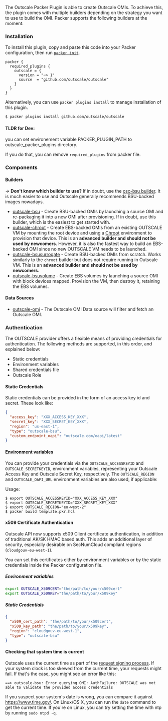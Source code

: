 
The Outscale Packer Plugin is able to create Outscale OMIs. To achieve this, the plugin comes with
multiple builders depending on the strategy you want to use to build the OMI.
Packer supports the following builders at the moment:

### Installation

To install this plugin, copy and paste this code into your Packer configuration, then run [`packer init`](https://www.packer.io/docs/commands/init).

```hcl
packer {
  required_plugins {
    outscale = {
      version = "~> 1"
      source  = "github.com/outscale/outscale"
    }
  }
}
```

Alternatively, you can use `packer plugins install` to manage installation of this plugin.

```sh
$ packer plugins install github.com/outscale/outscale
```

#### TLDR for Dev:
you can set environement variable PACKER_PLUGIN_PATH to outscale_packer_plugins directory.

If you do that, you can remove `required_plugins` from packer file.

### Components

#### Builders

-> **Don't know which builder to use?** If in doubt, use the [osc-bsu builder](/packer/integrations/outscale/outscale/latest/components/builder/bsu). It is much easier to use and Outscale generally recommends BSU-backed images nowadays.

- [outscale-bsu](/packer/integrations/outscale/outscale/latest/components/builder/bsu) - Create BSU-backed OMIs by
  launching a source OMI and re-packaging it into a new OMI after
  provisioning. If in doubt, use this builder, which is the easiest to get
  started with.
- [outscale-chroot](/packer/integrations/outscale/outscale/latest/components/builder/chroot) - Create EBS-backed OMIs
  from an existing OUTSCALE VM by mounting the root device and using a
  [Chroot](https://en.wikipedia.org/wiki/Chroot) environment to provision
  that device. This is an **advanced builder and should not be used by
  newcomers**. However, it is also the fastest way to build an EBS-backed OMI
  since no new OUTSCALE VM needs to be launched.
- [outscale-bsusurrogate](/packer/integrations/outscale/outscale/latest/components/builder/bsusurrogate) - Create BSU-backed OMIs from scratch. Works similarly to the `chroot` builder but does
  not require running in Outscale VM. This is an **advanced builder and should not be
  used by newcomers**.
- [outscale-bsuvolume](/packer/integrations/outscale/outscale/latest/components/builder/bsuvolume) - Create EBS volumes by launching a source OMI with block devices mapped. Provision the VM, then destroy it, retaining the EBS volumes.

#### Data Sources
- [outscale-omi](/packer/integrations/outscale/outscale/latest/components/data-source/omi) - The Outscale OMI Data source will filter and fetch an Outscale OMI.


### Authentication

The OUTSCALE provider offers a flexible means of providing credentials for authentication. The following methods are supported, in this order, and explained below:

- Static credentials
- Environment variables
- Shared credentials file
- Outscale Role

#### Static Credentials

Static credentials can be provided in the form of an access key id and secret.
These look like:

```json
{
  "access_key": "XXX_ACCESS_KEY_XXX",
  "secret_key": "XXX_SECRET_KEY_XXX",
  "region": "us-east-1",
  "type": "outscale-bsu",
  "custom_endpoint_oapi": "outscale.com/oapi/latest"
}
```

#### Environment variables

You can provide your credentials via the `OUTSCALE_ACCESSKEYID` and
`OUTSCALE_SECRETKEYID`, environment variables, representing your Outscale Access
Key and Outscale Secret Key, respectively. The `OUTSCALE_REGION` and
`OUTSCALE_OAPI_URL` environment variables are also used, if applicable:

Usage:

    $ export OUTSCALE_ACCESSKEYID="XXX_ACCESS_KEY_XXX"
    $ export OUTSCALE_SECRETKEYID="XXX_SECRET_KEY_XXX"
    $ export OUTSCALE_REGION="eu-west-2"
    $ packer build template.pkr.hcl

#### x509 Certificate Authentication

Outscale API now supports x509 Client certificate authentication, in addition of traditional AK/SK HMAC based auth.
This adds an additional layer of security, especially desirable on SecNumCloud compliant regions (`cloudgouv-eu-west-1`).

You can set this certificates either by environment variables or by the static credentials inside the Packer configuration file.

##### Environment variables

```bash
export OUTSCALE_X509CERT="the/path/to/your/x509cert"
export OUTSCALE_X509KEY="the/path/to/your/x509key"
```

##### Static Credentials

```json
{
  "x509_cert_path": "the/path/to/your/x509cert",
  "x509_key_path": "the/path/to/your/x509key",
  "region": "cloudgouv-eu-west-1",
  "type": "outscale-bsu"
}
```

#### Checking that system time is current

Outscale uses the current time as part of the [request signing
process](https://docs.outscale.com/en/userguide/About-Signatures-of-API-Requests.html). If
your system clock is too skewed from the current time, your requests might
fail. If that's the case, you might see an error like this:

    ==> outscale-bsu: Error querying OMI: AuthFailure: OUTSCALE was not able to validate the provided access credentials

If you suspect your system's date is wrong, you can compare it against
<https://www.time.gov/>. On Linux/OS X, you can run the `date` command to get
the current time. If you're on Linux, you can try setting the time with ntp by
running `sudo ntpd -q`.

